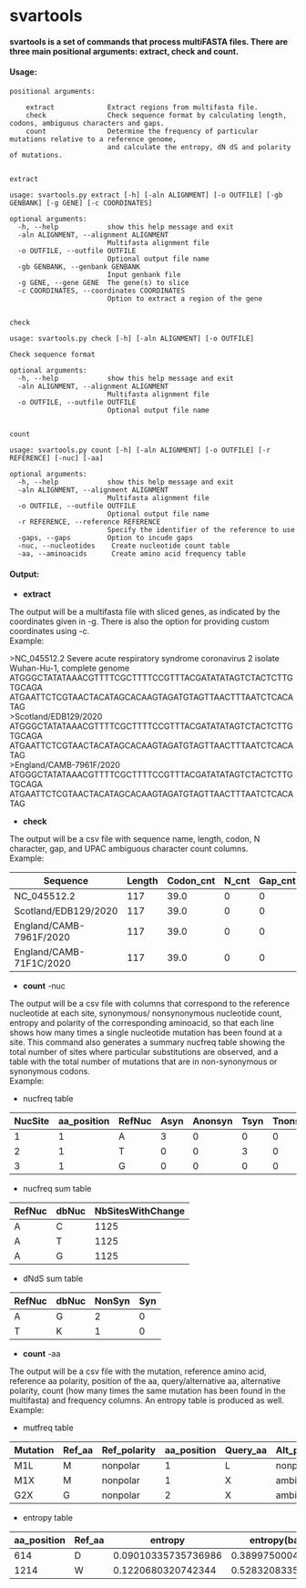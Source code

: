 # svartools

#### svartools is a set of commands that process multiFASTA files. There are three main positional arguments: extract, check and count. 

#### Usage:
```
positional arguments:

    extract             Extract regions from multifasta file.
    check               Check sequence format by calculating length, codons, ambiguous characters and gaps.
    count               Determine the frequency of particular mutations relative to a reference genome, 
                        and calculate the entropy, dN dS and polarity of mutations.


extract

usage: svartools.py extract [-h] [-aln ALIGNMENT] [-o OUTFILE] [-gb GENBANK] [-g GENE] [-c COORDINATES]

optional arguments:
  -h, --help            show this help message and exit
  -aln ALIGNMENT, --alignment ALIGNMENT
                        Multifasta alignment file
  -o OUTFILE, --outfile OUTFILE
                        Optional output file name
  -gb GENBANK, --genbank GENBANK
                        Input genbank file
  -g GENE, --gene GENE  The gene(s) to slice
  -c COORDINATES, --coordinates COORDINATES
                        Option to extract a region of the gene


check

usage: svartools.py check [-h] [-aln ALIGNMENT] [-o OUTFILE]

Check sequence format

optional arguments:
  -h, --help            show this help message and exit
  -aln ALIGNMENT, --alignment ALIGNMENT
                        Multifasta alignment file
  -o OUTFILE, --outfile OUTFILE
                        Optional output file name


count

usage: svartools.py count [-h] [-aln ALIGNMENT] [-o OUTFILE] [-r REFERENCE] [-nuc] [-aa]

optional arguments:
  -h, --help            show this help message and exit
  -aln ALIGNMENT, --alignment ALIGNMENT
                        Multifasta alignment file
  -o OUTFILE, --outfile OUTFILE
                        Optional output file name
  -r REFERENCE, --reference REFERENCE
                        Specify the identifier of the reference to use
  -gaps, --gaps         Option to incude gaps                        
  -nuc, --nucleotides    Create nucleotide count table
  -aa, --aminoacids      Create amino acid frequency table
```

#### Output:

- **extract** 

The output will be a multifasta file with sliced genes, as indicated by the coordinates given in -g. There is also the option for providing custom coordinates using -c. \
Example: 

\>NC_045512.2 Severe acute respiratory syndrome coronavirus 2 isolate Wuhan-Hu-1, complete genome \
ATGGGCTATATAAACGTTTTCGCTTTTCCGTTTACGATATATAGTCTACTCTTGTGCAGA \
ATGAATTCTCGTAACTACATAGCACAAGTAGATGTAGTTAACTTTAATCTCACATAG \
\>Scotland/EDB129/2020 \
ATGGGCTATATAAACGTTTTCGCTTTTCCGTTTACGATATATAGTCTACTCTTGTGCAGA \
ATGAATTCTCGTAACTACATAGCACAAGTAGATGTAGTTAACTTTAATCTCACATAG \
\>England/CAMB-7961F/2020 \
ATGGGCTATATAAACGTTTTCGCTTTTCCGTTTACGATATATAGTCTACTCTTGTGCAGA \
ATGAATTCTCGTAACTACATAGCACAAGTAGATGTAGTTAACTTTAATCTCACATAG 


- **check** 

The output will be a csv file with sequence name, length, codon, N character, gap, and UPAC ambiguous character count columns.\
Example:

| Sequence |	Length  | Codon_cnt|	N_cnt |	Gap_cnt |	Ambi_cnt |
| --- | --- | --- | --- | ---| --- |
| NC_045512.2 |117| 39.0 |0 |	0 |	0 |
| Scotland/EDB129/2020 |117 |39.0 |	0 |	0	| 0 |
| England/CAMB-7961F/2020 | 	117 |	 39.0 |	0 |	0	| 0 |
| England/CAMB-71F1C/2020 |	117	| 39.0 |	0	| 0 |	0 |

- **count** -nuc 

The output will be a csv file with columns that correspond to the reference nucleotide at each site, synonymous/ nonsynonymous nucleotide count, entropy and polarity of the corresponding aminoacid, so that each line shows how many times a single nucleotide mutation has been found at a site. This command also generates a summary nucfreq table showing the total number of sites where particular substitutions are observed, and a table with the total number of mutations that are in non-synonymous or synonymous codons. \
Example:

- nucfreq table

| NucSite | aa_position | RefNuc | Asyn | Anonsyn | Tsyn | Tnonsyn | Gsyn | Gnonsyn | Csyn | Cnonsyn | entropy | Ref_polarity |
| --- | --- | --- | --- | ---| --- | --- | --- | --- | --- | --- | ---| --- |
| 1 | 1 | A |	3 | 0 | 0 | 0 | 0 | 0 | 0 | 0 | 0 | nonpolar  |
| 2 | 1 | T |	0 | 0 | 3 | 0 | 0 | 0 | 0 | 0 | 0 | nonpolar  |
| 3	| 1 | G |	0	| 0	| 0	| 0	| 3 | 0 | 0 | 0 | 0 | nonpolar  |

- nucfreq sum table

| RefNuc | dbNuc |  NbSitesWithChange |
| --- | --- | --- |
| A | C | 1125  |
| A | T | 1125  |
| A | G | 1125  |

- dNdS sum table

| RefNuc | dbNuc |  NonSyn  | Syn |
| --- | --- | --- |--- |
| A | G | 2 | 0 |
| T | K | 1 | 0 |

- **count** -aa 

The output will be a csv file with the mutation, reference amino acid, reference aa polarity, position of the aa, query/alternative aa, alternative polarity, count (how many times the same mutation has been found in the multifasta) and frequency columns. An entropy table is produced as well.  \
Example:

- mutfreq table

| Mutation |	Ref_aa	| Ref_polarity	| aa_position	| Query_aa | Alt_polarity	| frequency	| count |
| --- | --- | --- | --- | ---| --- | --- | --- |
| M1L	| M	| nonpolar	|1	| L	| nonpolar	| 3,82E+10	| 1 |
| M1X	| M	| nonpolar	|1	| X	| ambiguous	| 0.0012979576255010498	| 34 |
| G2X	| G	| nonpolar	|2	| X	| ambiguous	| 0.0012216071769421645	| 32 |


- entropy table

| aa_position | Ref_aa  | entropy | entropy(base 2) | nb_nonsyn | nb_syn  | dN/dS|
| --- | --- | --- | --- | ---| --- | --- |
| 614 | D | 0.09010335735736986 | 0.38997500048077083 | 2 | 0 | inf|
| 1214  | W | 0.1220680320742344  |  0.5283208335737187 | 1 | 0 | inf|
